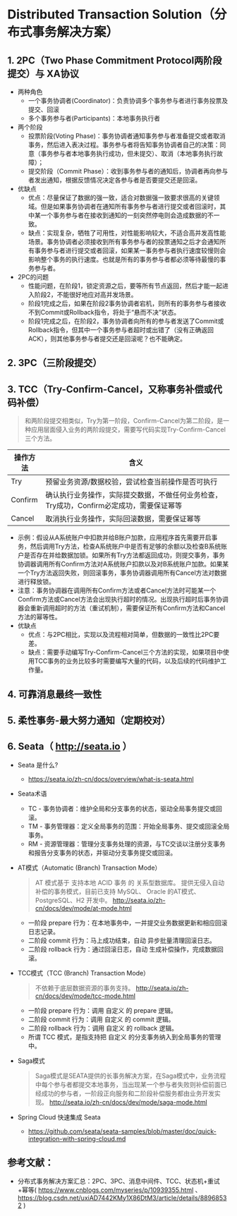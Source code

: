 # Distributed Transaction Solution（分布式事务解决方案）

## 1. 2PC（Two Phase Commitment Protocol两阶段提交）与 XA协议
* 两种角色
  * 一个事务协调者(Coordinator)：负责协调多个事务参与者进行事务投票及提交、回滚
  * 多个事务参与者(Participants)：本地事务执行者
* 两个阶段
  * 投票阶段(Voting Phase)：事务协调者通知事务参与者准备提交或者取消事务，然后进入表决过程。事务参与者将告知事务协调者自己的决策：同意（事务参与者本地事务执行成功，但未提交）、取消（本地事务执行故障）；
  * 提交阶段（Commit Phase）：收到事务参与者的通知后，协调者再向参与者发出通知，根据反馈情况决定各参与者是否要提交还是回滚。
* 优缺点
  * 优点：尽量保证了数据的强一致，适合对数据强一致要求很高的关键领域。但是如果事务协调者在通知所有事务参与者进行提交或者回滚时，其中某一个事务参与者在接收到通知的一刻突然停电则会造成数据的不一致。
  * 缺点：实现复杂，牺牲了可用性，对性能影响较大，不适合高并发高性能场景。事务协调者必须接收到所有事务参与者的投票通知之后才会通知所有事务参与者进行提交或者回滚，如果某一事务参与者执行速度较慢则会影响整个事务的执行速度。也就是所有的事务参与者都必须等待最慢的事务参与者。
* 2PC的问题
  * 性能问题，在阶段1，锁定资源之后，要等所有节点返回，然后才能一起进入阶段2，不能很好地应对高并发场景。
  * 阶段1完成之后，如果在阶段2事务协调者宕机，则所有的事务参与者接收不到Commit或Rollback指令，将处于“悬而不决”状态。
  * 阶段1完成之后，在阶段2，事务协调者向所有的参与者发送了Commit或Rollback指令，但其中一个事务参与者超时或出错了（没有正确返回ACK），则其他事务参与者提交还是回滚呢？也不能确定。

## 2. 3PC（三阶段提交）


## 3. TCC（Try-Confirm-Cancel，又称事务补偿或代码补偿）
> 和两阶段提交相类似，Try为第一阶段，Confirm-Cancel为第二阶段，是一种应用层面侵入业务的两阶段提交，需要写代码实现Try-Confirm-Cancel三个方法。

操作方法 | 含义
-|-
Try | 预留业务资源/数据校验，尝试检查当前操作是否可执行 |
Confirm | 确认执行业务操作，实际提交数据，不做任何业务检查，Try成功，Confirm必定成功，需要保证幂等 |
Cancel | 取消执行业务操作，实际回滚数据，需要保证幂等 |

* 示例：假设从A系统账户中扣款并给B账户加款，应用程序首先需要开启事务，然后调用Try方法，检查A系统账户中是否有足够的余额以及检查B系统账户是否存在并给数据加锁。如果所有Try方法都返回成功，则提交事务，事务协调器调用所有Confirm方法对A系统账户扣款以及对B系统账户加款。如果某一个Try方法返回失败，则回滚事务，事务协调器调用所有Cancel方法对数据进行释放锁。
* 注意：事务协调器在调用所有Confirm方法或者Cancel方法时可能某一个Confirm方法或Cancel方法会出现执行超时的情况。出现执行超时后事务协调器会重新调用超时的方法（重试机制），需要保证所有Confirm方法和Cancel方法的幂等性。
* 优缺点
  * 优点：与2PC相比，实现以及流程相对简单，但数据的一致性比2PC要差。
  * 缺点：需要手动编写Try-Confirm-Cancel三个方法的实现，如果项目中使用TCC事务的业务比较多时需要编写大量的代码，以及后续的代码维护工作量。

## 4. 可靠消息最终一致性


## 5. 柔性事务-最大努力通知（定期校对）


## 6. Seata（ http://seata.io ）

* Seata 是什么?
  * https://seata.io/zh-cn/docs/overview/what-is-seata.html

* Seata术语
  * TC - 事务协调者：维护全局和分支事务的状态，驱动全局事务提交或回滚。
  * TM - 事务管理器：定义全局事务的范围：开始全局事务、提交或回滚全局事务。
  * RM - 资源管理器：管理分支事务处理的资源，与TC交谈以注册分支事务和报告分支事务的状态，并驱动分支事务提交或回滚。

* AT模式（Automatic (Branch) Transaction Mode）
  > AT 模式基于 支持本地 ACID 事务 的 关系型数据库。
  > 提供无侵入自动补偿的事务模式，目前已支持 MySQL、 Oracle 的AT模式、PostgreSQL、H2 开发中。
  > http://seata.io/zh-cn/docs/dev/mode/at-mode.html
  * 一阶段 prepare 行为：在本地事务中，一并提交业务数据更新和相应回滚日志记录。
  * 二阶段 commit 行为：马上成功结束，自动 异步批量清理回滚日志。
  * 二阶段 rollback 行为：通过回滚日志，自动 生成补偿操作，完成数据回滚。

* TCC模式（TCC (Branch) Transaction Mode）
  > 不依赖于底层数据资源的事务支持。
  > http://seata.io/zh-cn/docs/dev/mode/tcc-mode.html
  * 一阶段 prepare 行为：调用 自定义 的 prepare 逻辑。
  * 二阶段 commit 行为：调用 自定义 的 commit 逻辑。
  * 二阶段 rollback 行为：调用 自定义 的 rollback 逻辑。
  * 所谓 TCC 模式，是指支持把 自定义 的分支事务纳入到全局事务的管理中。

* Saga模式
  > Saga模式是SEATA提供的长事务解决方案，在Saga模式中，业务流程中每个参与者都提交本地事务，当出现某一个参与者失败则补偿前面已经成功的参与者，一阶段正向服务和二阶段补偿服务都由业务开发实现。
  > http://seata.io/zh-cn/docs/dev/mode/saga-mode.html

* Spring Cloud 快速集成 Seata
  * https://github.com/seata/seata-samples/blob/master/doc/quick-integration-with-spring-cloud.md

## 参考文献：
* 分布式事务解决方案汇总：2PC、3PC、消息中间件、TCC、状态机+重试+幂等( https://www.cnblogs.com/myseries/p/10939355.html 、 https://blog.csdn.net/uxiAD7442KMy1X86DtM3/article/details/88968532 )
